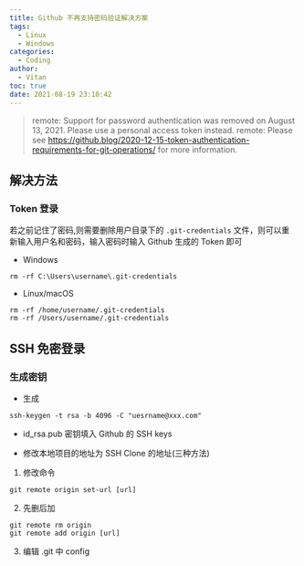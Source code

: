 ```yaml
---
title: Github 不再支持密码验证解决方案
tags:
  - Linux
  - Windows
categories:
  - Coding
author:
  - Vitan
toc: true
date: 2021-08-19 23:10:42
---
```

> remote: Support for password authentication was removed on August 13, 2021. Please use a personal access token instead.
> remote: Please see https://github.blog/2020-12-15-token-authentication-requirements-for-git-operations/ for more information.

<!--more-->

## 解决方法

### Token 登录
若之前记住了密码,则需要删除用户目录下的 `.git-credentials` 文件，则可以重新输入用户名和密码，输入密码时输入 Github 生成的 Token 即可

- Windows

```
rm -rf C:\Users\username\.git-credentials
```

- Linux/macOS

```
rm -rf /home/username/.git-credentials
rm -rf /Users/username/.git-credentials
```

## SSH 免密登录

### 生成密钥

- 生成

```
ssh-keygen -t rsa -b 4096 -C "uesrname@xxx.com"
```

- id_rsa.pub 密钥填入 Github 的 SSH keys 

- 修改本地项目的地址为 SSH Clone 的地址(三种方法)

1. 修改命令

```
git remote origin set-url [url]
```

2. 先删后加

```
git remote rm origin
git remote add origin [url]
```

3. 编辑 .git 中 config